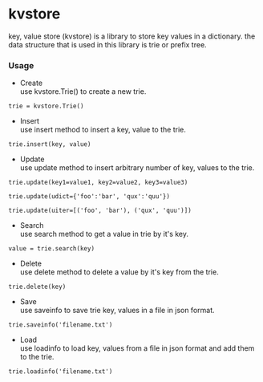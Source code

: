 # kvstore

key, value store (kvstore) is a library to store key values in a dictionary.
the data structure that is used in this library is trie or prefix tree.

### Usage

* Create  
use kvstore.Trie() to create a new trie.
```
trie = kvstore.Trie()
```
  
* Insert  
use insert method to insert a key, value to the trie.
```
trie.insert(key, value)
```
  
* Update  
use update method to insert arbitrary number of key, values to the trie.
```
trie.update(key1=value1, key2=value2, key3=value3)
  
trie.update(udict={'foo':'bar', 'qux':'quu'})
  
trie.update(uiter=[('foo', 'bar'), ('qux', 'quu')])
```
  
* Search  
use search method to get a value in trie by it's key.
```
value = trie.search(key)
```
  
* Delete  
use delete method to delete a value by it's key from the trie.
```
trie.delete(key)
```
  
* Save  
use saveinfo to save trie key, values in a file in json format.
```
trie.saveinfo('filename.txt')
```
  
* Load  
use loadinfo to load key, values from a file in json format and add them to
the trie.
```
trie.loadinfo('filename.txt')
```
